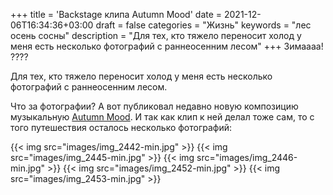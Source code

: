 +++	
title = 'Backstage клипа Autumn Mood'
date = 2021-12-06T16:34:36+03:00
draft = false
categories = "Жизнь"
keywords = "лес осень сосны"
description = "Для тех, кто тяжело переносит холод у меня есть несколько фотографий с раннеосенним лесом"
+++
Зимаааа! ???? 

Для тех, кто тяжело переносит холод у меня есть несколько фотографий с раннеосенним лесом.

Что за фотографии? А вот публиковал недавно новую композицию музыкальную [Autumn Mood](https://humansinc1.github.io/kosterblog/posts/autumn-mood/). И так как клип к ней делал тоже сам, то с того путешествия осталось несколько фотографий:

{{< img src="images/img_2442-min.jpg" >}}
{{< img src="images/img_2445-min.jpg" >}}
{{< img src="images/img_2446-min.jpg" >}}
{{< img src="images/img_2452-min.jpg" >}}
{{< img src="images/img_2453-min.jpg" >}}